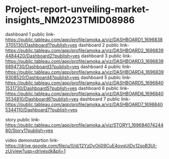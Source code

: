 # Project-report-unveiling-market-insights_NM2023TMID08986


dashboard 1 public link-https://public.tableau.com/app/profile/amoka.a/viz/DASHBOARD1_16968383705130/Dashboard1?publish=yes
dashboard 2 public link-https://public.tableau.com/app/profile/amoka.a/viz/DASHBOARD2_16968394484420/Dashboard2?publish=yes
dashboard 3 public link-https://public.tableau.com/app/profile/amoka.a/viz/DASHBOARD3_16968396894730/Dashboard3?publish=yes
dashboard 4 public link-https://public.tableau.com/app/profile/amoka.a/viz/DASHBOARD4_16968399308520/Dashboard4?publish=yes
dashboard 5 public link-https://public.tableau.com/app/profile/amoka.a/viz/DASHBOARD5_16968401531730/Dashboard5?publish=yes
dashboard 6 public link-https://public.tableau.com/app/profile/amoka.a/viz/DASHBOARD6_16968403534810/Dashboard6?publish=yes
dashboard 7 public link-https://public.tableau.com/app/profile/amoka.a/viz/DASHBOARD7_16968405344110/Dashboard7?publish=yes

story public link-https://public.tableau.com/app/profile/amoka.a/viz/STORY1_16968407424480/Story1?publish=yes

video demonstartion link-https://drive.google.com/file/u/0/d/12YzDyOii09CuE4ovqUiDv12soB3UI-zU/view?usp=drivesdk&pli=1
